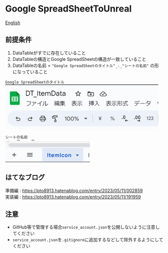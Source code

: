 # Google SpreadSheetToUnreal

<a href="https://github.com/pto8913/GoogleSheetToUnreal/blob/master/README_English.md">English</a>

## 前提条件
1. DataTableがすでに存在していること
2. DataTableの構造とGoogle SpreadSheetの構造が一致していること
3. DataTableの名前 = `"Google SpreadSheetのタイトル"_-_"シートの名前"`
の形になっていること

`Google SpreadSheetのタイトル`<br>
![GoogleSpreadSheet Title](https://github.com/pto8913/GoogleSheetToUnreal/blob/master/Resources/SpreadSheetTitle.png)

`シートの名前`<br>
![SheetName](https://github.com/pto8913/GoogleSheetToUnreal/blob/master/Resources/SheetName.png)

## はてなブログ
準備編 : https://pto8913.hatenablog.com/entry/2023/05/11/002859 <br>
実装編 : https://pto8913.hatenablog.com/entry/2023/05/11/191959

## 注意
* GitHub等で管理する場合`service_account.json`を公開しないように注意してください
* `service_account.json`を`.gitignore`に追加するなどして除外するようにしてください